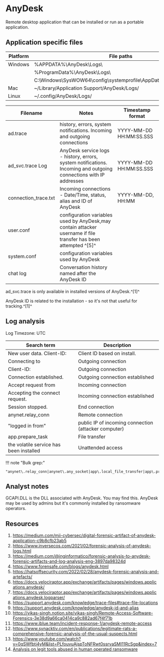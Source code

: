 # AnyDesk

Remote desktop application that can be installed or run as a portable application.

## Application specific files

|Platform|File paths|
|-|-|
|Windows|%APPDATA%\AnyDesk\Logs\
||%ProgramData%\AnyDesk\Logs\
||C:\Windows\SysWOW64\config\systemprofile\AppData\Roaming\AnyDesk\
|Mac|~/Library/Application Support/AnyDesk/Logs/
|Linux| ~/.config/AnyDesk/Logs/

|Filename|Notes|Timestamp format
|-|-|-|
|ad.trace|history, errors, system notifications. Incoming and outgoing connections|YYYY-MM-DD HH:MM:SS.SSS
|ad_svc.trace Log|AnyDesk service logs - history, errors, system notifications. Incoming and outgoing connections with IP addresses|YYYY-MM-DD HH:MM:SS.SSS
|connection_trace.txt|Incoming connections - Date/Time, status, alias and ID of AnyDesk|YYYY-MM-DD, HH:MM
|user.conf|configuration variables used by AnyDesk,may contain attacker username if file transfer has been attempted ^[5]^|
|system.conf|configuration variables used by AnyDesk|
|chat log|Conversation history named after the AnyDesk ID|

ad_svc.trace is only available in installed versions of AnyDesk.^[1]^

AnyDesk ID is related to the installation - so it's not that useful for tracking.^[1]^

## Log analysis

Log Timezone: UTC

|Search term|Description|
|-|-|
|New user data. Client-ID:| Client ID based on install.
|Connecting to|Outgoing connection
|Client-ID:|Outgoing connection
|Connection established.|Outgoing connection established
|Accept request from|Incoming connection
|Accepting the connect request.|Incoming connection established
|Session stopped.| End connection
|anynet.relay_conn| Remote connection
|"logged in from" | public IP of incoming connection (attacker computer)
|app.prepare_task|File transfer
|the volatile service has been installed| Unattended access

!!! note "Bulk grep:"

    "anynet\.relay_conn|anynet\.any_socket|app\.local_file_transfer|app\.prepare_task|app\.local_file_transfer|app\.ctrl_clip_comp|app\.backend_session|app\.ft_src_session|app\.ctrl_clip_comp"

## Analyst notes

GCAPI.DLL is the DLL associated with AnyDesk. You may find this.
AnyDesk may be used by admins but it's commonly installed by ransomware operators.

## Resources

1. https://medium.com/mii-cybersec/digital-forensic-artifact-of-anydesk-application-c9b8cfb23ab5
1. https://www.inversecos.com/2021/02/forensic-analysis-of-anydesk-logs.html
1. https://medium.com/@inginformatico/forensic-analysis-to-anydesk-forensic-artifacts-and-log-analysis-eng-3897da98324d
1. https://www.forensafe.com/blogs/anydesk.html
1. https://hatsoffsecurity.com/2022/02/28/anydesk-forensic-analysis-and-artefacts/
1. https://docs.velociraptor.app/exchange/artifacts/pages/windows.applications.anydesk/
1. https://docs.velociraptor.app/exchange/artifacts/pages/windows.applications.anydesk.logparser/
1. https://support.anydesk.com/knowledge/trace-files#trace-file-locations
1. https://support.anydesk.com/knowledge/anydesk-id-and-alias
1. https://vikas-singh.notion.site/vikas-singh/Remote-Access-Software-Forensics-3e38d9a66ca0414ca9c882ad67f4f71b
1. https://www.iblue.team/incident-response-1/anydesk-remote-access
1. https://www.synacktiv.com/en/publications/legitimate-rats-a-comprehensive-forensic-analysis-of-the-usual-suspects.html
1. https://www.youtube.com/watch?v=0qSWfbti4yM&list=PLfouvuAjspToNFRwt0ssrvaSMI11RcSgp&index=7
1. [Analysis on legit tools abused in human operated ransomware](https://jsac.jpcert.or.jp/archive/2023/pdf/JSAC2023_1_1_yamashige-nakatani-tanaka_en.pdf)
